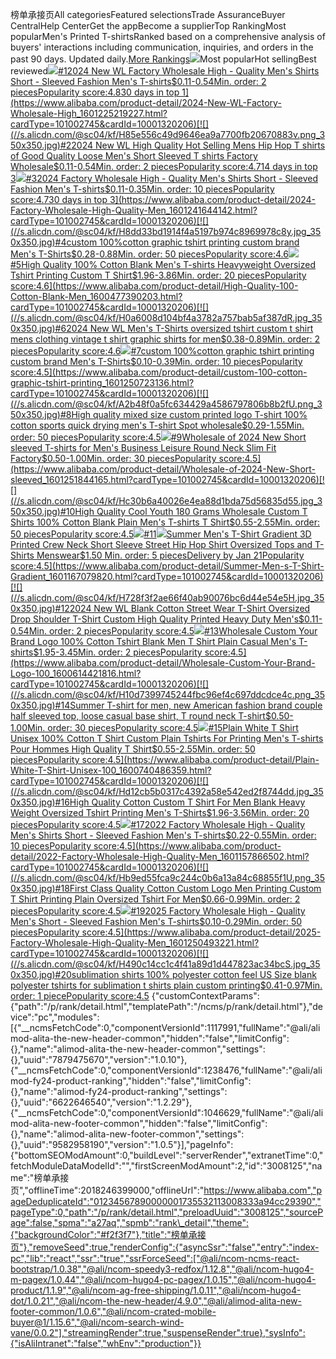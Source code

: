 榜单承接页All categoriesFeatured selectionsTrade AssuranceBuyer CentralHelp CenterGet the appBecome a supplierTop RankingMost popularMen's Printed T-shirtsRanked based on a comprehensive analysis of buyers' interactions including communication, inquiries, and orders in the past 90 days. Updated daily.[More Rankings](https://sale.alibaba.com/p/rank/index.html?wx_navbar_transparent=true&path=/p/rank/index.html&ncms_spm=a27aq.21715648a27aq)![](//s.alicdn.com/@img/imgextra/i3/O1CN01DOv2KH1gQL6mEQ25X_!!6000000004136-0-tps-398-308.jpg)Most popularHot sellingBest reviewed[![](//s.alicdn.com/@sc04/kf/Ha9e88127855c4c1db8331ab9c4286146S.jpg_350x350.jpg)#12024 New WL Factory Wholesale High - Quality Men's Shirts Short - Sleeved Fashion Men's T-shirts$0.11-0.54Min. order: 2 piecesPopularity score:4.830 days in top 1](https://www.alibaba.com/product-detail/2024-New-WL-Factory-Wholesale-High_1601225219227.html?cardType=101002745&cardId=10001320206)[![](//s.alicdn.com/@sc04/kf/H85e556c49d9646ea9a7700fb20670883v.png_350x350.jpg)#22024 New WL High Quality Hot Selling Mens Hip Hop T shirts of Good Quality Loose Men's Short Sleeved T shirts Factory Wholesale$0.11-0.54Min. order: 2 piecesPopularity score:4.714 days in top 3](https://www.alibaba.com/product-detail/2024-New-WL-High-Quality-Hot_1601225029803.html?cardType=101002745&cardId=10001320206)[![](//s.alicdn.com/@sc04/kf/H787937de8ad34f1aafd2bb9c58f97921l.jpg_350x350.jpg)#32024 Factory Wholesale High - Quality Men's Shirts Short - Sleeved Fashion Men's T-shirts$0.11-0.35Min. order: 10 piecesPopularity score:4.730 days in top 3](https://www.alibaba.com/product-detail/2024-Factory-Wholesale-High-Quality-Men_1601241644142.html?cardType=101002745&cardId=10001320206)[![](//s.alicdn.com/@sc04/kf/H8dd33bd1914f4a5197b974c8969978c8y.jpg_350x350.jpg)#4custom 100%cotton graphic tshirt printing custom brand Men's T-Shirts$0.28-0.88Min. order: 50 piecesPopularity score:4.6](https://www.alibaba.com/product-detail/custom-100-cotton-graphic-tshirt-printing_1601217819911.html?cardType=101002745&cardId=10001320206)[![](//s.alicdn.com/@sc04/kf/H5c6cf15a8a144c1589d4f7aadc93a921Q.jpg_350x350.jpg)#5High Quality 100% Cotton Blank Men's T-shirts Heavyweight Oversized Tshirt Printing Custom T Shirt$1.96-3.86Min. order: 20 piecesPopularity score:4.6](https://www.alibaba.com/product-detail/High-Quality-100-Cotton-Blank-Men_1600477390203.html?cardType=101002745&cardId=10001320206)[![](//s.alicdn.com/@sc04/kf/H0a6008d104bf4a3782a757bab5af387dR.jpg_350x350.jpg)#62024 New WL Men's T-Shirts oversized tshirt custom t shirt mens clothing vintage t shirt graphic shirts for men$0.38-0.89Min. order: 2 piecesPopularity score:4.6](https://www.alibaba.com/product-detail/2024-New-WL-Men-s-T_1601224890933.html?cardType=101002745&cardId=10001320206)[![](//s.alicdn.com/@sc04/kf/H4f28554896f14489909a2804d4944d1aO.jpg_350x350.jpg)#7custom 100%cotton graphic tshirt printing custom brand Men's T-Shirts$0.10-0.39Min. order: 10 piecesPopularity score:4.5](https://www.alibaba.com/product-detail/custom-100-cotton-graphic-tshirt-printing_1601250723136.html?cardType=101002745&cardId=10001320206)[![](//s.alicdn.com/@sc04/kf/A2b48f0a5fc634429a4586797806b8b2fU.png_350x350.jpg)#8High quality mixed size custom printed logo T-shirt 100% cotton sports quick drying men's T-shirt Spot wholesale$0.29-1.55Min. order: 50 piecesPopularity score:4.5](https://www.alibaba.com/product-detail/High-quality-mixed-size-custom-printed_10000019304814.html?cardType=101002745&cardId=10001320206)[![](//s.alicdn.com/@sc04/kf/Hd5dcb75f5fbd4728af7b495eee263a26t.jpg_350x350.jpg)#9Wholesale of 2024 New Short sleeved T-shirts for Men's Business Leisure Round Neck Slim Fit Factory$0.50-1.00Min. order: 30 piecesPopularity score:4.5](https://www.alibaba.com/product-detail/Wholesale-of-2024-New-Short-sleeved_1601251844165.html?cardType=101002745&cardId=10001320206)[![](//s.alicdn.com/@sc04/kf/Hc30b6a40026e4ea88d1bda75d56835d55.jpg_350x350.jpg)#10High Quality Cool Youth 180 Grams Wholesale Custom T Shirts 100% Cotton Blank Plain Men's T-shirts T Shirt$0.55-2.55Min. order: 50 piecesPopularity score:4.5](https://www.alibaba.com/product-detail/High-Quality-Cool-Youth-180-Grams_1600450154246.html?cardType=101002745&cardId=10001320206)[![](//s.alicdn.com/@sc04/kf/Hf841097f34454f299f7f78df457da1909.jpg_350x350.jpg)#11![](//s.alicdn.com/@img/imgextra/i4/O1CN01X2Trne1U98n5XQpMm_!!6000000002474-2-tps-315-39.png_160x160.jpg)Summer Men's T-Shirt Gradient 3D Printed Crew Neck Short Sleeve Street Hip Hop Shirt Oversized Tops and T-Shirts Menswear$1.50 Min. order: 5 piecesDelivery by Jan 21Popularity score:4.5](https://www.alibaba.com/product-detail/Summer-Men-s-T-Shirt-Gradient_1601167079820.html?cardType=101002745&cardId=10001320206)[![](//s.alicdn.com/@sc04/kf/H728f3f2ae66f40ab90076bc6d44e54e5H.jpg_350x350.jpg)#122024 New WL Blank Cotton Street Wear T-Shirt Oversized Drop Shoulder T-Shirt Custom High Quality Printed Heavy Duty Men's$0.11-0.54Min. order: 2 piecesPopularity score:4.5](https://www.alibaba.com/product-detail/2024-New-WL-Blank-Cotton-Street_1601225258403.html?cardType=101002745&cardId=10001320206)[![](//s.alicdn.com/@sc04/kf/Hc44bba9bf1ab422491307ba1b4933958h.jpg_350x350.jpg)#13Wholesale Custom Your Brand Logo 100% Cotton Tshirt Blank Men T Shirt Plain Casual Men's T-shirts$1.95-3.45Min. order: 2 piecesPopularity score:4.5](https://www.alibaba.com/product-detail/Wholesale-Custom-Your-Brand-Logo-100_1600614421816.html?cardType=101002745&cardId=10001320206)[![](//s.alicdn.com/@sc04/kf/H10d7399745244fbc96ef4c697ddcdce4c.png_350x350.jpg)#14Summer T-shirt for men, new American fashion brand couple half sleeved top, loose casual base shirt, T round neck T-shirt$0.50-1.00Min. order: 30 piecesPopularity score:4.5](https://www.alibaba.com/product-detail/Summer-T-shirt-for-men-new_1601245906530.html?cardType=101002745&cardId=10001320206)[![](//s.alicdn.com/@sc04/kf/H9a4fad7da20645f48a76ac1f9f94d8bcW.jpg_350x350.jpg)#15Plain White T Shirt Unisex 100% Cotton T Shirt Custom Plain Tshirts For Printing Men's T-shirts Pour Hommes High Quality T Shirt$0.55-2.55Min. order: 50 piecesPopularity score:4.5](https://www.alibaba.com/product-detail/Plain-White-T-Shirt-Unisex-100_1600740486359.html?cardType=101002745&cardId=10001320206)[![](//s.alicdn.com/@sc04/kf/Hd12cb5b0317c4392a58e542ed2f8744dd.jpg_350x350.jpg)#16High Quality Cotton Custom T Shirt For Men Blank Heavy Weight Oversized Tshirt Printing Men's T-Shirts$1.96-3.56Min. order: 20 piecesPopularity score:4.5](https://www.alibaba.com/product-detail/High-Quality-Cotton-Custom-T-Shirt_1600317288014.html?cardType=101002745&cardId=10001320206)[![](//s.alicdn.com/@sc04/kf/H6831fc880bae468895653ab4255fcc5dB.jpg_350x350.jpg)#172022 Factory Wholesale High - Quality Men's Shirts Short - Sleeved Fashion Men's T-shirts$0.22-0.55Min. order: 10 piecesPopularity score:4.5](https://www.alibaba.com/product-detail/2022-Factory-Wholesale-High-Quality-Men_1601157866502.html?cardType=101002745&cardId=10001320206)[![](//s.alicdn.com/@sc04/kf/Hb9ed55fca9c244c0b6a13a84c68855f1U.png_350x350.jpg)#18First Class Quality Cotton Custom Logo Men Printing Custom T Shirt Printing Plain Oversized Tshirt For Men$0.66-0.99Min. order: 2 piecesPopularity score:4.5](https://www.alibaba.com/product-detail/First-Class-Quality-Cotton-Custom-Logo_1601040098795.html?cardType=101002745&cardId=10001320206)[![](//s.alicdn.com/@sc04/kf/H5886f62b2380404486f3aeae1ed851aex.jpg_350x350.jpg)#192025 Factory Wholesale High - Quality Men's Short - Sleeved Fashion Men's T-shirts$0.10-0.29Min. order: 50 piecesPopularity score:4.5](https://www.alibaba.com/product-detail/2025-Factory-Wholesale-High-Quality-Men_1601250493221.html?cardType=101002745&cardId=10001320206)[![](//s.alicdn.com/@sc04/kf/H490c14cc1c4f41a89d1d447823ac34bcS.jpg_350x350.jpg)#20sublimation shirts 100% polyester cotton feel US Size blank polyester tshirts for sublimation t shirts plain custom printing$0.41-0.97Min. order: 1 piecePopularity score:4.5](https://www.alibaba.com/product-detail/sublimation-shirts-100-polyester-cotton-feel_1600471352187.html?cardType=101002745&cardId=10001320206) {"customContextParams":{"path":"/p/rank/detail.html","templatePath":"/ncms/p/rank/detail.html"},"device":"pc","modules":[{"\_\_ncmsFetchCode":0,"componentVersionId":1117991,"fullName":"@ali/alimod-alita-the-new-header-common","hidden":"false","limitConfig":{},"name":"alimod-alita-the-new-header-common","settings":{},"uuid":"7879475670","version":"1.0.10"},{"\_\_ncmsFetchCode":0,"componentVersionId":1238476,"fullName":"@ali/alimod-fy24-product-ranking","hidden":"false","limitConfig":{},"name":"alimod-fy24-product-ranking","settings":{},"uuid":"6622646540","version":"1.2.29"},{"\_\_ncmsFetchCode":0,"componentVersionId":1046629,"fullName":"@ali/alimod-alita-new-footer-common","hidden":"false","limitConfig":{},"name":"alimod-alita-new-footer-common","settings":{},"uuid":"9582958190","version":"1.0.5"}],"pageInfo":{"bottomSEOModAmount":0,"buildLevel":"serverRender","extranetTime":0,"fetchModuleDataModelId":"","firstScreenModAmount":2,"id":"3008125","name":"榜单承接页","offlineTime":2018246399000,"offlineUrl":"https://www.alibaba.com","pageDeduplicateId":"01234567890000001735532113008333a94cc29390","pageType":0,"path":"/p/rank/detail.html","preloadUuid":"3008125","sourcePage":false,"spma":"a27aq","spmb":"rank\_detail","theme":{"backgroundColor":"#f2f3f7"},"title":"榜单承接页"},"removeSeed":true,"renderConfig":{"asyncSsr":"false","entry":"index-pc","lib":"react","ssr":"true","ssrForceSeed":["@ali/ncom-ncms-react-bootstrap/1.0.38","@ali/ncom-speedy3-redfox/1.12.8","@ali/ncom-hugo4-m-pagex/1.0.44","@ali/ncom-hugo4-pc-pagex/1.0.15","@ali/ncom-hugo4-product/1.1.9","@ali/ncom-ag-free-shipping/1.0.11","@ali/ncom-hugo4-dot/1.0.21","@ali/ncom-the-new-header/4.9.0","@ali/alimod-alita-new-footer-common/1.0.6","@ali/ncom-crated-mobile-buyer@1/1.15.6","@ali/ncom-search-wind-vane/0.0.2"],"streamingRender":true,"suspenseRender":true},"sysInfo":{"isAliIntranet":"false","whEnv":"production"}} 